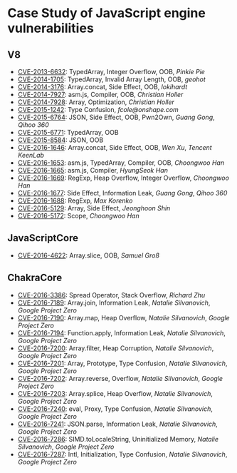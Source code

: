 # Case Study of JavaScript engine vulnerabilities

## V8
- [CVE-2013-6632](./v8/CVE-2013-6632.js): TypedArray, Integer Overflow, OOB, _Pinkie Pie_
- [CVE-2014-1705](./v8/CVE-2014-1705.js): TypedArray, Invalid Array Length, OOB, _geohot_
- [CVE-2014-3176](./v8/CVE-2014-3176.js): Array.concat, Side Effect, OOB, _lokihardt_
- [CVE-2014-7927](./v8/CVE-2014-7927.js): asm.js, Compiler, OOB, _Christian Holler_
- [CVE-2014-7928](./v8/CVE-2014-7928.js): Array, Optimization, _Christian Holler_
- [CVE-2015-1242](./v8/CVE-2015-1242.js): Type Confusion, _fcole@onshape.com_
- [CVE-2015-6764](./v8/CVE-2015-6764.js): JSON, Side Effect, OOB, Pwn2Own, _Guang Gong_, _Qihoo 360_
- [CVE-2015-6771](./v8/CVE-2015-6771.js): TypedArray, OOB
- [CVE-2015-8584](./v8/CVE-2015-8548.js): JSON, OOB
- [CVE-2016-1646](./v8/CVE-2016-1646.js): Array.concat, Side Effect, OOB, _Wen Xu_, _Tencent KeenLab_
- [CVE-2016-1653](./v8/CVE-2016-1653.js): asm.js, TypedArray, Compiler, OOB, _Choongwoo Han_
- [CVE-2016-1665](./v8/CVE-2016-1665.js): asm.js, Compiler, _HyungSeok Han_
- [CVE-2016-1669](./v8/CVE-2016-1669.js): RegExp, Heap Overflow, Integer Overflow, _Choongwoo Han_
- [CVE-2016-1677](./v8/CVE-2016-1677.js): Side Effect, Information Leak, _Guang Gong_, _Qihoo 360_
- [CVE-2016-1688](./v8/CVE-2016-1688.js): RegExp, _Max Korenko_
- [CVE-2016-5129](./v8/CVE-2016-5129.js): Array, Side Effect, _Jeonghoon Shin_
- [CVE-2016-5172](./v8/CVE-2016-5172.js): Scope, _Choongwoo Han_

## JavaScriptCore
- [CVE-2016-4622](./jsc/CVE-2016-4622.js): Array.slice, OOB, _Samuel Groß_

## ChakraCore
- [CVE-2016-3386](./chakra/CVE-2016-3386.js): Spread Operator, Stack Overflow, _Richard Zhu_
- [CVE-2016-7189](./chakra/CVE-2016-7189.js): Array.join, Information Leak, _Natalie Silvanovich_, _Google Project Zero_
- [CVE-2016-7190](./chakra/CVE-2016-7190.js): Array.map, Heap Overflow, _Natalie Silvanovich_, _Google Project Zero_
- [CVE-2016-7194](./chakra/CVE-2016-7194.js): Function.apply, Information Leak, _Natalie Silvanovich_, _Google Project Zero_
- [CVE-2016-7200](./chakra/CVE-2016-7200.js): Array.filter, Heap Corruption, _Natalie Silvanovich_, _Google Project Zero_
- [CVE-2016-7201](./chakra/CVE-2016-7201.js): Array, Prototype, Type Confusion, _Natalie Silvanovich_, _Google Project Zero_
- [CVE-2016-7202](./chakra/CVE-2016-7202.js): Array.reverse, Overflow, _Natalie Silvanovich_, _Google Project Zero_
- [CVE-2016-7203](./chakra/CVE-2016-7203.js): Array.splice, Heap Overflow, _Natalie Silvanovich_, _Google Project Zero_
- [CVE-2016-7240](./chakra/CVE-2016-7240.js): eval, Proxy, Type Confusion, _Natalie Silvanovich_, _Google Project Zero_
- [CVE-2016-7241](./chakra/CVE-2016-7241.js): JSON.parse, Information Leak, _Natalie Silvanovich_, _Google Project Zero_
- [CVE-2016-7286](./chakra/CVE-2016-7286.js): SIMD.toLocaleString, Uninitialized Memory, _Natalie Silvanovich_, _Google Project Zero_
- [CVE-2016-7287](./chakra/CVE-2016-7287.js): Intl, Initialization, Type Confusion, _Natalie Silvanovich_, _Google Project Zero_
